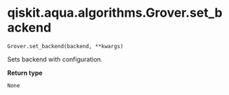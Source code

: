 # qiskit.aqua.algorithms.Grover.set\_backend

`Grover.set_backend(backend, **kwargs)`

Sets backend with configuration.

**Return type**

`None`
